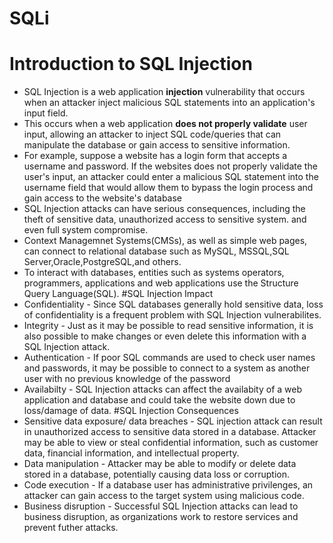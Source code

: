 # SQLi
# Introduction to SQL Injection
- SQL Injection is a web application **injection** vulnerability that occurs when an attacker inject malicious SQL statements into an application's input field.
- This occurs when a web application **does not properly validate** user input, allowing an attacker to inject SQL code/queries that can manipulate the database or gain access to sensitive information.
- For example, suppose a website has a login form that accepts a username and password. If the websites does not properly validate the user's input, an attacker could enter a malicious SQL statement into the username field that would allow them to bypass the login process and gain access to the website's database
- SQL Injection attacks can have serious consequences, including the theft of sensitive data, unauthorized access to sensitive system. and even full system compromise.
- Context Managemnet Systems(CMSs), as well as simple web pages, can connect to relational database such as MySQL, MSSQL,SQL Server,Oracle,PostgreSQL,and others.
- To interact with databases, entities such as systems operators, programmers, applications and web applications use the Structure Query Language(SQL).
#SQL Injection Impact
- Confidentiality - Since SQL databases generally hold sensitive data, loss of confidentiality is a frequent problem with SQL Injection vulnerabilites.
- Integrity - Just as it may be possible to read sensitive information, it is also possible to make changes or even delete this information with a SQL Injection attack.
- Authentication - If poor SQL commands are used to check user names and passwords, it may be possible to connect to a system as another user with no previous knowledge of the password
- Availabilty - SQL Injection attacks can affect the availabity of a web application and database and could take the website down due to loss/damage of data.
#SQL Injection Consequences
- Sensitive data exposure/ data breaches - SQL injection attack can result in unauthorized access to sensitive data stored in a database. Attacker may be able to view or steal confidential information, such as customer data, financial information, and intellectual property.
- Data manipulation - Attacker may be able to modify or delete data stored in a database, potentially causing data loss or corruption.
- Code execution - If a database user has administrative privilenges, an attacker can gain access to the target system using malicious code.
- Business disruption - Successful SQL Injection attacks can lead to business disruption, as organizations work to restore services and prevent futher attacks.
